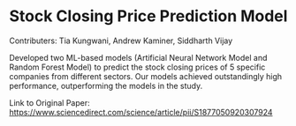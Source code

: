 # Stock Closing Price Prediction Model

Contributers: Tia Kungwani, Andrew Kaminer, Siddharth Vijay

Developed two ML-based models (Artificial Neural Network Model and Random Forest Model) to predict the stock closing prices of 5 specific companies from different sectors. Our models achieved outstandingly high performance, outperforming the models in the study.

Link to Original Paper:
https://www.sciencedirect.com/science/article/pii/S1877050920307924
